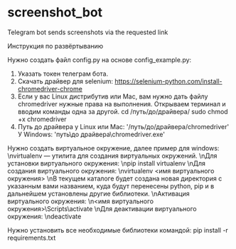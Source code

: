 # screenshot_bot
Telegram bot sends screenshots via the requested link

Инструкция по развёртыванию

Нужно создать файл config.py на основе config_example.py:
1. Указать токен телеграм бота.
2. Скачать драйвер для selenium: https://selenium-python.com/install-chromedriver-chrome
3. Если у вас Linux дистрибутив или Mac, вам нужно дать файлу chromedriver нужные права на выполнения. Открываем терминал и вводим команды одна за другой.
cd /путь/до/драйвера/
sudo chmod +x chromedriver
4. Путь до драйвера у Linux или Mac: '/путь/до/драйвера/chromedriver'
У Windows: 'путь\\до драйвера\\chromedriver.exe'

Нужно создать виртуальное окружение, далее пример для windows:
\nvirtualenv — утилита для создания виртуальных окружений.
\nДля установки виртуального окружения:
\npip install virtualenv
\nДля создания виртуального окружения:
\nvirtualenv <имя виртуального окружения>
\nВ текущем каталоге будет создана новая директория с указанным вами названием, куда будут перенесены python, pip и в дальнейшем установлены другие библиотеки.
\nАктивация виртуального окружения:
\n<имя виртуального окружения>\Scripts\activate
\nДля деактивации виртуального окружения:
\ndeactivate

Нужно установить все необходимые библиотеки командой: pip install -r requirements.txt